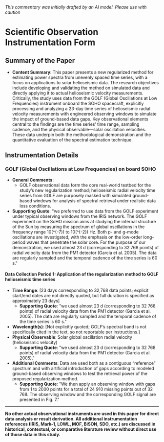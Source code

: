 _This commentary was initially drafted by an AI model. Please use with caution_

# Scientific Observation Instrumentation Form

## Summary of the Paper
- **Content Summary**: This paper presents a new regularized method for estimating power spectra from unevenly spaced time series, with a focus on applications to solar helioseismic data. The research objectives include developing and validating the method on simulated data and directly applying it to actual helioseismic velocity measurements. Critically, the study uses data from the GOLF (Global Oscillations at Low Frequencies) instrument onboard the SOHO spacecraft, explicitly processing and analyzing a 23-day time series of helioseismic radial velocity measurements with engineered observing windows to simulate the impact of ground-based data gaps. Key observational elements central to the findings are the time series’ time range, sampling cadence, and the physical observable—solar oscillation velocities. These data underpin both the methodological demonstration and the quantitative evaluation of the spectral estimation technique.

## Instrumentation Details

### GOLF (Global Oscillations at Low Frequencies) on board SOHO
- **General Comments**:
  - GOLF observational data form the core real-world testbed for the study’s new regularization method; helioseismic radial velocity time series from GOLF are purposely masked with simulated ground-based windows for analysis of spectral retrieval under realistic data loss conditions.
- **Supporting Quote**: "we preferred to use data from the GOLF experiment under typical observing windows from the IRIS network. The GOLF experiment on the SoHO mission aims at studying the internal structure of the Sun by measuring the spectrum of global oscillations in the frequency range 10\(^{-7}\) to 10\(^{-2}\) Hz. Both p- and g-mode oscillations are investigated, with the emphasis on the low-order long-period waves that penetrate the solar core. For the purpose of our demonstration, we used almost 23 d (corresponding to 32 768 points) of radial velocity data from the PM1 detector (Garcia et al. 2005). The data are regularly sampled and the temporal cadence of the time series is 60 s."

#### Data Collection Period 1: Application of the regularization method to GOLF helioseismic time series
- **Time Range**: [23 days corresponding to 32,768 data points; explicit start/end dates are not directly quoted, but full duration is specified as approximately 23 days]
  - **Supporting Quote**: "we used almost 23 d (corresponding to 32 768 points) of radial velocity data from the PM1 detector (Garcia et al. 2005). The data are regularly sampled and the temporal cadence of the time series is 60 s."
- **Wavelength(s)**: [Not explicitly quoted; GOLF’s spectral band is not specifically cited in the text, so not reportable per instructions.]
- **Physical Observable**: Solar global oscillation radial velocity (helioseismic velocity)
  - **Supporting Quote**: "we used almost 23 d (corresponding to 32 768 points) of radial velocity data from the PM1 detector (Garcia et al. 2005)."
- **Additional Comments**: Data are used both as a contiguous “reference” spectrum and with artificial introduction of gaps according to modeled ground-based observing windows to test the retrieval power of the proposed regularization method.
  - **Supporting Quote**: "We then apply an observing window with gaps from 1 to 2000 points for a total of 24 910 missing points out of 32 768. The observing window and the corresponding GOLF signal are presented in Fig. 7."

---

**No other actual observational instruments are used in this paper for direct data analysis or result derivation. All additional instrumentation references (IRIS, Mark-1, LOWL, MOF, BiSON, SDO, etc.) are discussed in historical, contextual, or comparative literature review without direct use of those data in this study.**
